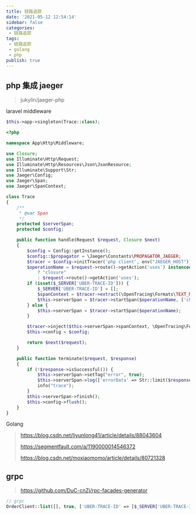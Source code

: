 ```yaml
---
title: 链路追踪
date: '2021-05-12 12:54:14'
sidebar: false
categories:
 - 链路追踪
tags:
 - 链路追踪
 - golang
 - php
publish: true
---
```


## php 集成 jaeger

> jukylin/jaeger-php

laravel middleware

```php
$this->app->singleton(Trace::class);
```




```php
<?php

namespace App\Http\Middleware;

use Closure;
use Illuminate\Http\Request;
use Illuminate\Http\Resources\Json\JsonResource;
use Illuminate\Support\Str;
use Jaeger\Config;
use Jaeger\Span;
use Jaeger\SpanContext;

class Trace
{
    /**
     * @var Span
     */
    protected $serverSpan;
    protected $config;

    public function handle(Request $request, Closure $next)
    {
        $config = Config::getInstance();
        $config::$propagator = \Jaeger\Constants\PROPAGATOR_JAEGER;
        $tracer = $config->initTracer('php client', env("JAEGER_HOST"));
        $operationName = $request->route()->getAction('uses') instanceof Closure
            ? "closure"
            : $request->route()->getAction('uses');
        if (isset($_SERVER['UBER-TRACE-ID'])) {
            $_SERVER['UBER-TRACE-ID'] = [];
            $spanContext = $tracer->extract(\OpenTracing\Formats\TEXT_MAP, $_SERVER);
            $this->serverSpan = $tracer->startSpan($operationName, ['child_of' => $spanContext]);
        } else {
            $this->serverSpan = $tracer->startSpan($operationName);
        }

        $tracer->inject($this->serverSpan->spanContext, \OpenTracing\Formats\TEXT_MAP, $_SERVER);
        $this->config = $config;

        return $next($request);
    }

    public function terminate($request, $response)
    {
        if (!$response->isSuccessful()) {
            $this->serverSpan->setTag("error", true);
            $this->serverSpan->log(['errorData' => Str::limit($response->content(), 500)]);
            info("trace");
        }
        $this->serverSpan->finish();
        $this->config->flush();
    }
}

```

Golang

> https://blog.csdn.net/liyunlong41/article/details/88043604
>
> https://segmentfault.com/a/1190000014546372
>
> https://blog.csdn.net/moxiaomomo/article/details/80721328


## grpc

> https://github.com/DuC-cnZj/rpc-facades-generator

```php
// grpc
OrderClient::list([], true, ['UBER-TRACE-ID' => [$_SERVER['UBER-TRACE-ID']]])
```


